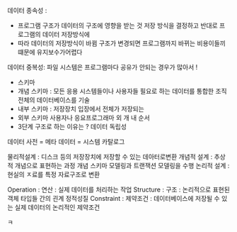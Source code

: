 
데이터 종속성 :
- 프로그램 구조가 데이터의 구조에 영향을 받는 것 저장 방식을  결정하고 반대로 프로그램의 데이터 저장방식에
- 따라 데이터의 저장방식이 바뀜 구조가 변경되면 프로그램까지 바뀌는 비용이들끼떄문에 유지보수가어렵다


데이터 중복성: 파일 시스템은 프로그램마다 공유가 안되는 경우가 많아서 !



- 스키마 
- 개념 스키마 : 모든 응용 시스템들이나 사용자들 필요로 하는 데이터를 통합한 조직 전체의 데이터베이스를 기술
- 내부 스키마 : 저장장치 입장에서 전체가 저장되는 
- 외부 스키마 사용자나 응요프로그래마
외 개 내 순서
- 3단계 구조로 하는 이유는 ? 데이터 독립성


데이터 사전 = 메타 데이터 = 시스템 카탈로그

물리적설계 : 디스크 등의 저장장치에 저장할 수 있는 데아터로변환
개념적 설계 : 추상적 개념으로 표현하는 과정 개념 스키마 모델링과 트랜잭션 모델링을 수행
논리적 설계 : 현실의 ㅈ료를 특정 자료구조로 변환

Operation : 연산 : 실제 데이터를 처리하는 작업
Structure : 구조 : 논리적으로 표현된 객체 타입들 간의 괸계 정적성질
Constraint : 제약조건 : 데이터베이스에 저장될 수 있는 실제 데이터의 논리적인 제약조건


ㅋ
